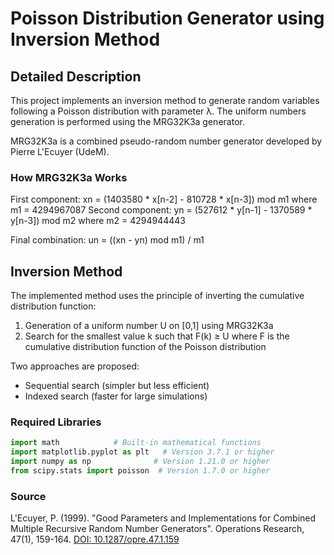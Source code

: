 # Poisson Distribution Generator using Inversion Method

## Detailed Description
This project implements an inversion method to generate random variables following a Poisson distribution with parameter λ. The uniform numbers generation is performed using the MRG32K3a generator.

MRG32K3a is a combined pseudo-random number generator developed by Pierre L'Ecuyer (UdeM).

### How MRG32K3a Works
First component: xn = (1403580 * x[n-2] - 810728 * x[n-3]) mod m1
where m1 = 4294967087
Second component: yn = (527612 * y[n-1] - 1370589 * y[n-3]) mod m2
where m2 = 4294944443

Final combination: un = ((xn - yn) mod m1) / m1

## Inversion Method
The implemented method uses the principle of inverting the cumulative distribution function:
1. Generation of a uniform number U on [0,1] using MRG32K3a
2. Search for the smallest value k such that F(k) ≥ U
   where F is the cumulative distribution function of the Poisson distribution

Two approaches are proposed:
- Sequential search (simpler but less efficient)
- Indexed search (faster for large simulations)

### Required Libraries
```python
import math            # Built-in mathematical functions
import matplotlib.pyplot as plt   # Version 3.7.1 or higher
import numpy as np              # Version 1.21.0 or higher
from scipy.stats import poisson  # Version 1.7.0 or higher
```

### Source
L'Ecuyer, P. (1999). "Good Parameters and Implementations for Combined Multiple Recursive Random Number Generators". Operations Research, 47(1), 159-164.
[DOI: 10.1287/opre.47.1.159](https://doi.org/10.1287/opre.47.1.159)
